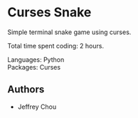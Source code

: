 # Curses Snake

Simple terminal snake game using curses.

Total time spent coding: 2 hours.

Languages: Python <br>
Packages: Curses

## Authors

* Jeffrey Chou
